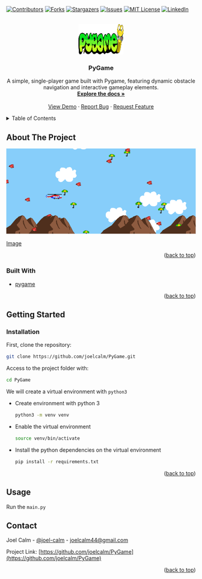 <div id="top"></div>

<!-- PROJECT SHIELDS -->
<!--
*** https://www.markdownguide.org/basic-syntax/#reference-style-links
-->
[![Contributors][contributors-shield]][contributors-url]
[![Forks][forks-shield]][forks-url]
[![Stargazers][stars-shield]][stars-url]
[![Issues][issues-shield]][issues-url]
[![MIT License][license-shield]][license-url]
[![LinkedIn][linkedin-shield]][linkedin-url]



<!-- PROJECT LOGO -->
<br />
<div align="center">
  <a href="https://github.com/joelcalm/PyGame">
    <img src="img/pygame.png" alt="Logo" width="120" height="80">
  </a>  

  <h3 align="center">PyGame</h3>

  <p align="center">
    A simple, single-player game built with Pygame, featuring dynamic obstacle navigation and interactive gameplay elements.
    <br />
    <a href="https://github.com/joelcalm/PyGame"><strong>Explore the docs »</strong></a>
    <br />
    <br />
    <a href="https://github.com/joelcalm/PyGame">View Demo</a>
    ·
    <a href="https://github.com/joelcalm/PyGame/issues">Report Bug</a>
    ·
    <a href="https://github.com/joelcalm/PyGame/issues">Request Feature</a>
  </p>
</div>



<!-- TABLE OF CONTENTS -->
<details>
  <summary>Table of Contents</summary>
  <ol>
    <li>
      <a href="#about-the-project">About The Project</a>
      <ul>
        <li><a href="#built-with">Built With</a></li>
      </ul>
    </li>
    <li>
      <a href="#getting-started">Getting Started</a>
      <ul>
        <li><a href="#installation">Installation</a></li>
      </ul>
    </li>
    <li><a href="#usage">Usage</a></li>
    <li><a href="#contact">Contact</a></li>
  </ol>
</details>



<!-- ABOUT THE PROJECT -->
## About The Project

![product-screenshot]

[Image][product-screenshot]


<p align="right">(<a href="#top">back to top</a>)</p>



### Built With

* [pygame](https://www.pygame.org/news)

<p align="right">(<a href="#top">back to top</a>)</p>


<!-- GETTING STARTED -->
## Getting Started


### Installation


First, clone the repository:
   ```sh
   git clone https://github.com/joelcalm/PyGame.git
   ```
Access to the project folder with:
  ```sh
  cd PyGame
  ```

We will create a virtual environment with `python3`
* Create environment with python 3 
    ```sh
    python3 -m venv venv
    ```
    
* Enable the virtual environment
    ```sh
    source venv/bin/activate
    ```

* Install the python dependencies on the virtual environment
    ```sh
    pip install -r requirements.txt
    ```

<p align="right">(<a href="#top">back to top</a>)</p>

## Usage

Run the `main.py`



<!-- CONTACT -->
## Contact

Joel Calm  - [@joel-calm](https://www.linkedin.com/in/joel-calm/) - joelcalm44@gmail.com

Project Link: [https://github.com/joelcalm/PyGame](https://github.com/joelcalm/PyGame)


<p align="right">(<a href="#top">back to top</a>)</p>



<!-- MARKDOWN LINKS & IMAGES -->
<!-- https://www.markdownguide.org/basic-syntax/#reference-style-links -->
[contributors-shield]: https://img.shields.io/github/contributors/joelcalm/PyGame.svg?style=for-the-badge
[contributors-url]: https://github.com/joelcalm/PyGame/graphs/contributors
[forks-shield]: https://img.shields.io/github/forks/puchee99/PytorchClassifier.svg?style=for-the-badge
[forks-url]: https://github.com/joelcalm/PyGame/network/members
[stars-shield]: https://img.shields.io/github/stars/joelcalm/PyGame.svg?style=for-the-badge
[stars-url]: https://github.com/joelcalm/PyGame/stargazers
[issues-shield]: https://img.shields.io/github/issues/joelcalm/PyGame.svg?style=for-the-badge
[issues-url]: https://github.com/joelcalm/PyGame/issues
[license-shield]: https://img.shields.io/github/license/joelcalm/PyGame.svg?style=for-the-badge
[license-url]: https://github.com/joelcalm/PyGame/blob/main/LICENSE.txt
[linkedin-shield]: https://img.shields.io/badge/-LinkedIn-black.svg?style=for-the-badge&logo=linkedin&colorB=555
[linkedin-url]: https://www.linkedin.com/in/joel-calm/
[product-screenshot]: img/game.png
